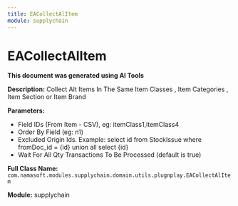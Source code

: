 ```yaml
---
title: EACollectAlItem
module: supplychain
---
```



<div class='entity-flows'>

# EACollectAlItem

**This document was generated using AI Tools**

**Description:** Collect Alt Items In The Same Item Classes , Item Categories , Item Section or Item Brand

**Parameters:**
- Field IDs (From Item - CSV), eg: itemClass1,itemClass4
- Order By Field (eg: n1)
- Excluded Origin Ids. Example: select id from StockIssue where fromDoc_id = {id} union all select {id}
- Wait For All Qty Transactions To Be Processed (default is true)

**Full Class Name:** `com.namasoft.modules.supplychain.domain.utils.plugnplay.EACollectAlItem`

**Module:** supplychain


</div>

